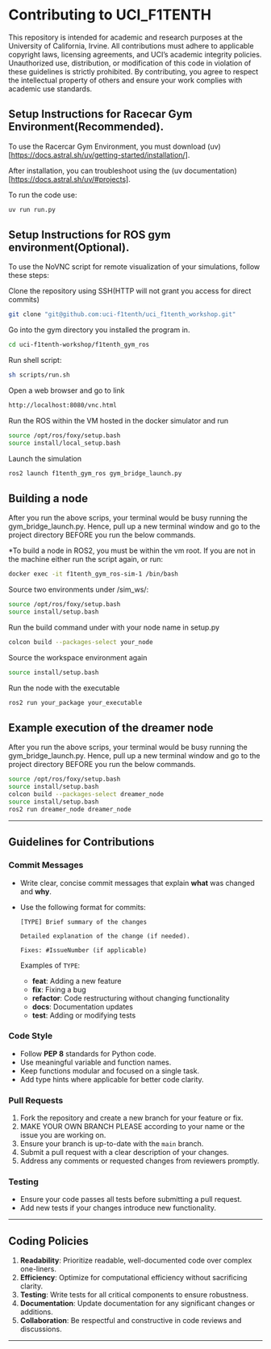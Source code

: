 # Contributing to UCI_F1TENTH

This repository is intended for academic and research purposes at the University of California, Irvine. All contributions must adhere to applicable copyright laws, licensing agreements, and UCI’s academic integrity policies. Unauthorized use, distribution, or modification of this code in violation of these guidelines is strictly prohibited. By contributing, you agree to respect the intellectual property of others and ensure your work complies with academic use standards.

## Setup Instructions for Racecar Gym Environment(Recommended).

To use the Racercar Gym Environment, you must download (uv)[https://docs.astral.sh/uv/getting-started/installation/].

After installation, you can troubleshoot using the (uv documentation)[https://docs.astral.sh/uv/#projects].

To run the code use:

```bash
uv run run.py
```

## Setup Instructions for ROS gym environment(Optional).

To use the NoVNC script for remote visualization of your simulations, follow these steps:

Clone the repository using SSH(HTTP will not grant you access for direct commits)

```bash
git clone "git@github.com:uci-f1tenth/uci_f1tenth_workshop.git"
```

Go into the gym directory you installed the program in.

```bash
cd uci-f1tenth-workshop/f1tenth_gym_ros
```

Run shell script:

```bash
sh scripts/run.sh
```

Open a web browser and go to link

```bash
http://localhost:8080/vnc.html
```

Run the ROS within the VM hosted in the docker simulator and run

```bash
source /opt/ros/foxy/setup.bash
source install/local_setup.bash
```

Launch the simulation

```bash
ros2 launch f1tenth_gym_ros gym_bridge_launch.py
```

## Building a node

After you run the above scrips, your terminal would be busy running the gym_bridge_launch.py. Hence, pull up a new terminal window and go to the project directory BEFORE you run the below commands.

\*To build a node in ROS2, you must be within the vm root.
If you are not in the machine either run the script again, or run:

```bash
docker exec -it f1tenth_gym_ros-sim-1 /bin/bash
```

Source two environments under /sim_ws/:

```bash
source /opt/ros/foxy/setup.bash
source install/setup.bash
```

Run the build command under with your node name in setup.py

```bash
colcon build --packages-select your_node
```

Source the workspace environment again

```bash
source install/setup.bash
```

Run the node with the executable

```bash
ros2 run your_package your_executable
```

## Example execution of the dreamer node

After you run the above scrips, your terminal would be busy running the gym_bridge_launch.py. Hence, pull up a new terminal window and go to the project directory BEFORE you run the below commands.

```bash
source /opt/ros/foxy/setup.bash
source install/setup.bash
colcon build --packages-select dreamer_node
source install/setup.bash
ros2 run dreamer_node dreamer_node
```

---

## Guidelines for Contributions

### Commit Messages

- Write clear, concise commit messages that explain **what** was changed and **why**.
- Use the following format for commits:

  ```
  [TYPE] Brief summary of the changes

  Detailed explanation of the change (if needed).

  Fixes: #IssueNumber (if applicable)
  ```

  Examples of `TYPE`:

  - **feat**: Adding a new feature
  - **fix**: Fixing a bug
  - **refactor**: Code restructuring without changing functionality
  - **docs**: Documentation updates
  - **test**: Adding or modifying tests

### Code Style

- Follow **PEP 8** standards for Python code.
- Use meaningful variable and function names.
- Keep functions modular and focused on a single task.
- Add type hints where applicable for better code clarity.

### Pull Requests

1. Fork the repository and create a new branch for your feature or fix.
2. MAKE YOUR OWN BRANCH PLEASE according to your name or the issue you are working on.
3. Ensure your branch is up-to-date with the `main` branch.
4. Submit a pull request with a clear description of your changes.
5. Address any comments or requested changes from reviewers promptly.

### Testing

- Ensure your code passes all tests before submitting a pull request.
- Add new tests if your changes introduce new functionality.

---

## Coding Policies

1. **Readability**: Prioritize readable, well-documented code over complex one-liners.
2. **Efficiency**: Optimize for computational efficiency without sacrificing clarity.
3. **Testing**: Write tests for all critical components to ensure robustness.
4. **Documentation**: Update documentation for any significant changes or additions.
5. **Collaboration**: Be respectful and constructive in code reviews and discussions.

---
